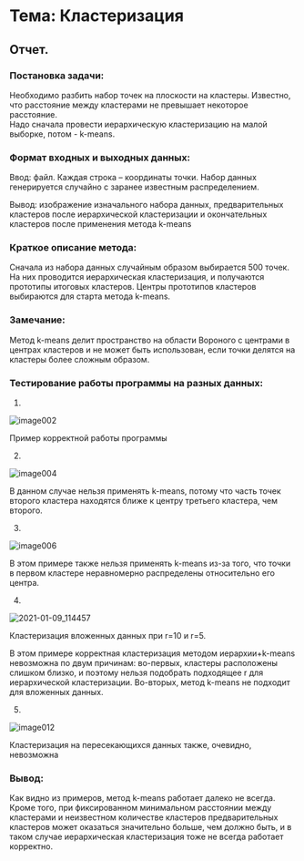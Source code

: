 # Тема: Кластеризация

## Отчет.

### Постановка задачи:

Необходимо разбить набор точек на плоскости на кластеры. Известно, что
расстояние между кластерами не превышает некоторое расстояние.  
Надо сначала провести иерархическую кластеризацию на малой выборке, потом -
k-means.

### Формат входных и выходных данных:

Ввод: файл. Каждая строка – координаты точки. Набор данных генерируется случайно
с заранее известным распределением.

Вывод: изображение изначального набора данных, предварительных кластеров после
иерархической кластеризации и окончательных кластеров после применения метода
k-means

### Краткое описание метода:

Сначала из набора данных случайным образом выбирается 500 точек. На них
проводится иерархическая кластеризация, и получаются прототипы итоговых
кластеров. Центры прототипов кластеров выбираются для старта метода k-means.

### Замечание:

Метод k-means делит пространство на области Вороного с центрами в центрах
кластеров и не может быть использован, если точки делятся на кластеры более
сложным образом.

### Тестирование работы программы на разных данных:

1.
![image002](https://user-images.githubusercontent.com/74815433/104087366-42796980-5270-11eb-9e2a-fffafbbccb2e.jpg)

Пример корректной работы программы

2.
![image004](https://user-images.githubusercontent.com/74815433/104087363-41e0d300-5270-11eb-89c0-ab885a9f51ad.jpg)

В данном случае нельзя применять k-means, потому что
часть точек второго кластера находятся ближе к центру третьего кластера, чем
второго.

3.
![image006](https://user-images.githubusercontent.com/74815433/104087399-5ae98400-5270-11eb-987c-1aff6c3ee8e5.jpg)

В этом примере также нельзя применять k-means из-за того, что точки в первом
кластере неравномерно распределены относительно его центра.

4.
![2021-01-09_114457](https://user-images.githubusercontent.com/74815433/104087365-42796980-5270-11eb-91f4-892c20d2db7a.png)

Кластеризация вложенных данных при r=10 и r=5.

В этом примере корректная кластеризация методом иерархии+k-means невозможна по
двум причинам: во-первых, кластеры расположены слишком близко, и поэтому нельзя
подобрать подходящее r для иерархической кластеризации. Во-вторых, метод k-means
не подходит для вложенных данных.

5.
![image012](https://user-images.githubusercontent.com/74815433/104087371-473e1d80-5270-11eb-942c-b42e9c7a19dc.jpg)

Кластеризация на пересекающихся данных также, очевидно, невозможна

### Вывод:

Как видно из примеров, метод k-means работает далеко не всегда. Кроме того, при
фиксированном минимальном расстоянии между кластерами и неизвестном количестве
кластеров предварительных кластеров может оказаться значительно больше, чем
должно быть, и в таком случае иерархическая кластеризация тоже не всегда
работает корректно.
